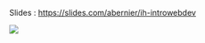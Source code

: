 Slides : https://slides.com/abernier/ih-introwebdev

![](https://s3.amazonaws.com/media-p.slid.es/uploads/161245/images/7349113/cphillips.jpg)